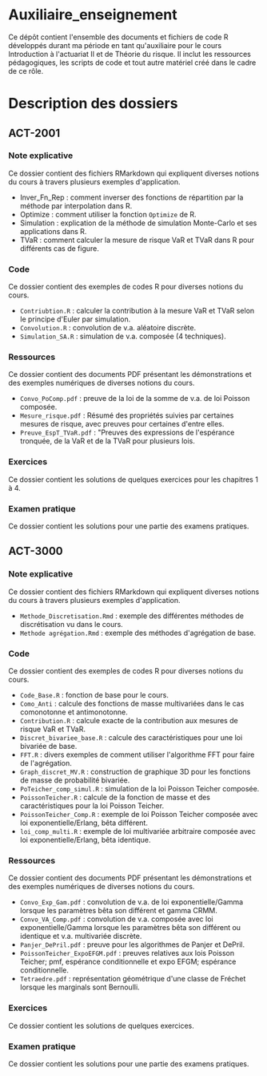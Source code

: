 # Auxiliaire_enseignement
Ce dépôt contient l'ensemble des documents et fichiers de code R développés durant ma période en tant qu'auxiliaire pour le cours Introduction à l'actuariat II et de Théorie du risque. Il inclut les ressources pédagogiques, les scripts de code et tout autre matériel créé dans le cadre de ce rôle.

# Description des dossiers

## ACT-2001

### Note explicative
Ce dossier contient des fichiers RMarkdown qui expliquent diverses notions du cours à travers plusieurs exemples d'application.
- Inver_Fn_Rep : comment inverser des fonctions de répartition par la méthode par interpolation dans R.
- Optimize : comment utiliser la fonction `Optimize` de R.
- Simulation : explication de la méthode de simulation Monte-Carlo et ses applications dans R.
- TVaR : comment calculer la mesure de risque VaR et TVaR dans R pour différents cas de figure.

### Code
Ce dossier contient des exemples de codes R pour diverses notions du cours.
- `Contriubtion.R` : calculer la contribution à la mesure VaR et TVaR selon le principe d'Euler par simulation.
- `Convolution.R` : convolution de v.a. aléatoire discrète.
- `Simulation_SA.R` : simulation de v.a. composée (4 techniques).

### Ressources
Ce dossier contient des documents PDF présentant les démonstrations et des exemples numériques de diverses notions du cours.
- `Convo_PoComp.pdf` : preuve de la loi de la somme de v.a. de loi Poisson composée.
- `Mesure_risque.pdf` : Résumé des propriétés suivies par certaines mesures de risque, avec preuves pour certaines d'entre elles.
- `Preuve_EspT_TVaR.pdf` : "Preuves des expressions de l'espérance tronquée, de la VaR et de la TVaR pour plusieurs lois.

### Exercices 
Ce dossier contient les solutions de quelques exercices pour les chapitres 1 à 4.

### Examen pratique
Ce dossier contient les solutions pour une partie des examens pratiques.

## ACT-3000

### Note explicative
Ce dossier contient des fichiers RMarkdown qui expliquent diverses notions du cours à travers plusieurs exemples d'application.
- `Methode_Discretisation.Rmd` : exemple des différentes méthodes de discrétisation vu dans le cours.
- `Methode agrégation.Rmd` : exemple des méthodes d'agrégation de base.

### Code
Ce dossier contient des exemples de codes R pour diverses notions du cours.
- `Code_Base.R` : fonction de base pour le cours.
- `Como_Anti` : calcule des fonctions de masse multivariées dans le cas comonotonne et antimonotonne.
- `Contribution.R` : calcule exacte de la contribution aux mesures de risque VaR et TVaR.
- `Discret_bivariee_base.R` : calcule des caractéristiques pour une loi bivariée de base.
- `FFT.R` : divers exemples de comment utiliser l'algorithme FFT pour faire de l'agrégation.
- `Graph_discret_MV.R` : construction de graphique 3D pour les fonctions de masse de probabilité bivariée.
- `PoTeicher_comp_simul.R` : simulation de la loi Poisson Teicher composée.
- `PoissonTeicher.R` : calcule de la fonction de masse et des caractéristiques pour la loi Poisson Teicher.
- `PoissonTeicher_Comp.R` : exemple de loi Poisson Teicher composée avec loi exponentielle/Erlang, bêta différent.
- `loi_comp_multi.R` : exemple de loi multivariée arbitraire composée avec loi exponentielle/Erlang, bêta identique.

### Ressources
Ce dossier contient des documents PDF présentant les démonstrations et des exemples numériques de diverses notions du cours.

- `Convo_Exp_Gam.pdf` : convolution de v.a. de loi exponentielle/Gamma lorsque les paramètres bêta son différent et gamma CRMM.
- `Convo_VA_Comp.pdf` : convolution de v.a. composée avec loi exponentielle/Gamma lorsque les paramètres bêta son différent ou identique et v.a. multivariée discrète.
- `Panjer_DePril.pdf` : preuve pour les algorithmes de Panjer et DePril.
- `PoissonTeicher_ExpoEFGM.pdf` : preuves relatives aux lois Poisson Teicher; pmf, espérance conditionnelle et expo EFGM; espérance conditionnelle.
- `Tetraedre.pdf` : représentation géométrique d'une classe de Fréchet lorsque les marginals sont Bernoulli.


### Exercices 
Ce dossier contient les solutions de quelques exercices.

### Examen pratique
Ce dossier contient les solutions pour une partie des examens pratiques.
